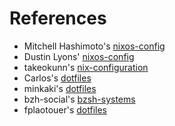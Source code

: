 # References

- Mitchell Hashimoto's [nixos-config](https://github.com/mitchellh/nixos-config)
- Dustin Lyons' [nixos-config](https://github.com/dustinlyons/nixos-config)
- takeokunn's [nix-configuration](https://github.com/takeokunn/nixos-configuration) 
- Carlos's [dotfiles](https://github.com/caarlos0/dotfiles)
- minkaki's [dotfiles](https://github.com/mingaki/dotfiles)
- bzh-social's [bzsh-systems](https://github.com/bzh-social/bzh-systems)
- fplaotouer's [dotfiles](https://github.com/fplaotouer/dotfiles)
